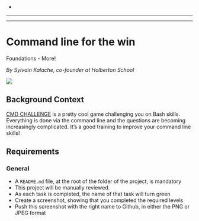 
-   [](https://students-support.hbtn.io/hc)
    
      
    

----------

----------

# Command line for the win

Foundations - More!

_By Sylvain Kalache, co-founder at Holberton School_


![](https://s3.amazonaws.com/intranet-projects-files/holbertonschool-sysadmin_devops/324/06AChAO.png)

## Background Context

[CMD CHALLENGE](https://intranet.hbtn.io/rltoken/dGik0ttp83Dxj-_G5CWe_g "CMD CHALLENGE")  is a pretty cool game challenging you on Bash skills. Everything is done via the command line and the questions are becoming increasingly complicated. It’s a good training to improve your command line skills!

## Requirements

### General

-   A  `README.md`  file, at the root of the folder of the project, is mandatory
-   This project will be manually reviewed.
-   As each task is completed, the name of that task will turn green
-   Create a screenshot, showing that you completed the required levels
-   Push this screenshot with the right name to Github, in either the PNG or JPEG format